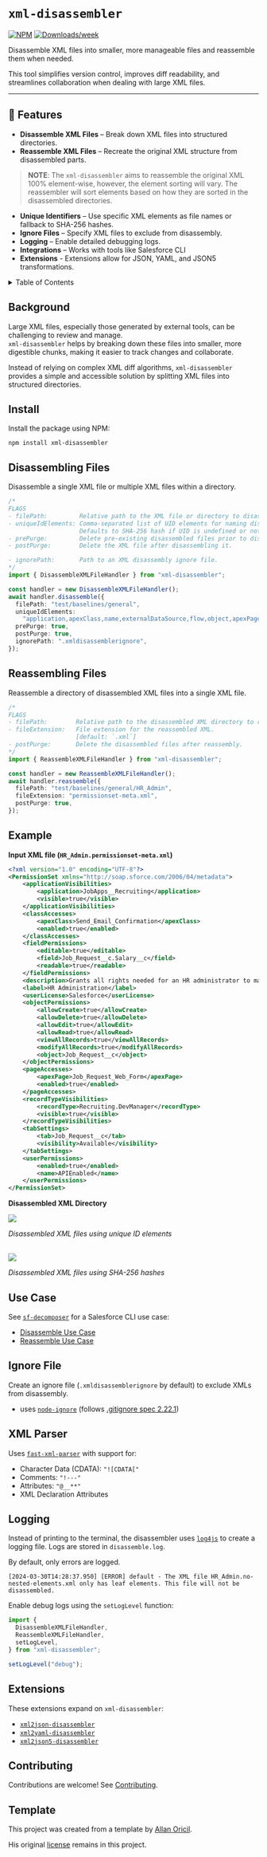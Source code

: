 # `xml-disassembler`

[![NPM](https://img.shields.io/npm/v/xml-disassembler.svg?label=xml-disassembler)](https://www.npmjs.com/package/xml-disassembler) [![Downloads/week](https://img.shields.io/npm/dw/xml-disassembler.svg)](https://npmjs.org/package/xml-disassembler)

Disassemble XML files into smaller, more manageable files and reassemble them when needed.

This tool simplifies version control, improves diff readability, and streamlines collaboration when dealing with large XML files.

---

## 🚀 Features

- **Disassemble XML Files** – Break down XML files into structured directories.
- **Reassemble XML Files** – Recreate the original XML structure from disassembled parts.
> **NOTE**: The `xml-disassembler` aims to reassemble the original XML 100% element-wise, however, the element sorting will vary. The reassembler will sort elements based on how they are sorted in the disassembled directories.
- **Unique Identifiers** – Use specific XML elements as file names or fallback to SHA-256 hashes.
- **Ignore Files** – Specify XML files to exclude from disassembly.
- **Logging** – Enable detailed debugging logs.
- **Integrations** – Works with tools like Salesforce CLI
- **Extensions** - Extensions allow for JSON, YAML, and JSON5 transformations.

<!-- TABLE OF CONTENTS -->
<details>
  <summary>Table of Contents</summary>

- [Background](#background)
- [Install](#install)
- [Disassembling Files](#disassembling-files)
- [Reassembling Files](#reassembling-files)
- [Example](#example)
- [Use Case](#use-case)
- [Ignore File](#ignore-file)
- [XML Parser](#xml-parser)
- [Logging](#logging)
- [Extensions](#extensions)
- [Contributing](#contributing)
- [Template](#template)
</details>

## Background

Large XML files, especially those generated by external tools, can be challenging to review and manage.  
`xml-disassembler` helps by breaking down these files into smaller, more digestible chunks, making it easier to track changes and collaborate.

Instead of relying on complex XML diff algorithms, `xml-disassembler` provides a simple and accessible solution by splitting XML files into structured directories.

## Install

Install the package using NPM:

```
npm install xml-disassembler
```

## Disassembling Files

Disassemble a single XML file or multiple XML files within a directory.

```typescript
/* 
FLAGS
- filePath:         Relative path to the XML file or directory to disassemble.
- uniqueIdElements: Comma-separated list of UID elements for naming disassembled files (nested elements).
                    Defaults to SHA-256 hash if UID is undefined or not found.
- prePurge:         Delete pre-existing disassembled files prior to disassembling the file.
- postPurge:        Delete the XML file after disassembling it.

- ignorePath:       Path to an XML disassembly ignore file.
*/
import { DisassembleXMLFileHandler } from "xml-disassembler";

const handler = new DisassembleXMLFileHandler();
await handler.disassemble({
  filePath: "test/baselines/general",
  uniqueIdElements:
    "application,apexClass,name,externalDataSource,flow,object,apexPage,recordType,tab,field",
  prePurge: true,
  postPurge: true,
  ignorePath: ".xmldisassemblerignore",
});
```

## Reassembling Files

Reassemble a directory of disassembled XML files into a single XML file.

```typescript
/* 
FLAGS
- filePath:        Relative path to the disassembled XML directory to reassemble.
- fileExtension:   File extension for the reassembled XML.
                   [default: `.xml`]
- postPurge:       Delete the disassembled files after reassembly.
*/
import { ReassembleXMLFileHandler } from "xml-disassembler";

const handler = new ReassembleXMLFileHandler();
await handler.reassemble({
  filePath: "test/baselines/general/HR_Admin",
  fileExtension: "permissionset-meta.xml",
  postPurge: true,
});
```

## Example

**Input XML file (`HR_Admin.permissionset-meta.xml`)**

```xml
<?xml version="1.0" encoding="UTF-8"?>
<PermissionSet xmlns="http://soap.sforce.com/2006/04/metadata">
    <applicationVisibilities>
        <application>JobApps__Recruiting</application>
        <visible>true</visible>
    </applicationVisibilities>
    <classAccesses>
        <apexClass>Send_Email_Confirmation</apexClass>
        <enabled>true</enabled>
    </classAccesses>
    <fieldPermissions>
        <editable>true</editable>
        <field>Job_Request__c.Salary__c</field>
        <readable>true</readable>
    </fieldPermissions>
    <description>Grants all rights needed for an HR administrator to manage employees.</description>
    <label>HR Administration</label>
    <userLicense>Salesforce</userLicense>
    <objectPermissions>
        <allowCreate>true</allowCreate>
        <allowDelete>true</allowDelete>
        <allowEdit>true</allowEdit>
        <allowRead>true</allowRead>
        <viewAllRecords>true</viewAllRecords>
        <modifyAllRecords>true</modifyAllRecords>
        <object>Job_Request__c</object>
    </objectPermissions>
    <pageAccesses>
        <apexPage>Job_Request_Web_Form</apexPage>
        <enabled>true</enabled>
    </pageAccesses>
    <recordTypeVisibilities>
        <recordType>Recruiting.DevManager</recordType>
        <visible>true</visible>
    </recordTypeVisibilities>
    <tabSettings>
        <tab>Job_Request__c</tab>
        <visibility>Available</visibility>
    </tabSettings>
    <userPermissions>
        <enabled>true</enabled>
        <name>APIEnabled</name>
    </userPermissions>
</PermissionSet>
```

**Disassembled XML Directory**

<img src="https://raw.githubusercontent.com/mcarvin8/xml-disassembler/main/.github/images/disassembled.png">
<p><em>Disassembled XML files using unique ID elements</em></p>
<br>

<img src="https://raw.githubusercontent.com/mcarvin8/xml-disassembler/main/.github/images/disassembled-hashes.png">
<p><em>Disassembled XML files using SHA-256 hashes</em></p>

## Use Case

See [`sf-decomposer`](https://github.com/mcarvin8/sf-decomposer) for a Salesforce CLI use case:

- [Disassemble Use Case](https://github.com/mcarvin8/sf-decomposer/blob/main/src/service/decomposeFileHandler.ts)
- [Reassemble Use Case](https://github.com/mcarvin8/sf-decomposer/blob/main/src/service/recomposeFileHandler.ts)

## Ignore File

Create an ignore file (`.xmldisassemblerignore` by default) to exclude XMLs from disassembly. 

- uses [`node-ignore`](https://github.com/kaelzhang/node-ignore) (follows [.gitignore spec 2.22.1](https://git-scm.com/docs/gitignore))

## XML Parser

Uses [`fast-xml-parser`](https://github.com/NaturalIntelligence/fast-xml-parser) with support for:

- Character Data (CDATA): `"![CDATA["`
- Comments: `"!---"`
- Attributes: `"@__**"`
- XML Declaration Attributes

## Logging

Instead of printing to the terminal, the disassembler uses [`log4js`](https://github.com/log4js-node/log4js-node) to create a logging file. Logs are stored in `disassemble.log`. 

By default, only errors are logged.

```
[2024-03-30T14:28:37.950] [ERROR] default - The XML file HR_Admin.no-nested-elements.xml only has leaf elements. This file will not be disassembled.
```

Enable debug logs using the `setLogLevel` function:

```typescript
import {
  DisassembleXMLFileHandler,
  ReassembleXMLFileHandler,
  setLogLevel,
} from "xml-disassembler";

setLogLevel("debug");
```

## Extensions

These extensions expand on `xml-disassembler`:

- [`xml2json-disassembler`](https://github.com/mcarvin8/xml2json-disassembler)
- [`xml2yaml-disassembler`](https://github.com/mcarvin8/xml2yaml-disassembler)
- [`xml2json5-disassembler`](https://github.com/mcarvin8/xml2json5-disassembler)

## Contributing

Contributions are welcome! See [Contributing](https://github.com/mcarvin8/xml-disassembler/blob/main/CONTRIBUTING.md).

## Template

This project was created from a template by [Allan Oricil](https://github.com/AllanOricil).

His original [license](https://github.com/AllanOricil/js-template/blob/main/LICENSE) remains in this project.

